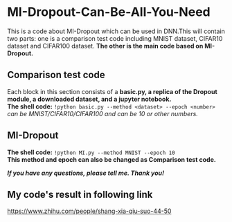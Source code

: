 # MI-Dropout-Can-Be-All-You-Need
This is a code about MI-Dropout which can be used in DNN.This will contain two parts: one is a comparison test code including MNIST dataset, CIFAR10 dataset and CIFAR100 dataset. **The other is the main code based on MI-Dropout.**

## Comparison test code
Each block in this section consists of a **basic.py, a replica of the Dropout module, a downloaded dataset, and a jupyter notebook.**  
**The shell code:** `!python basic.py --method <dataset> --epoch <number>`   
*<dataset> can be MNIST/CIFAR10/CIFAR100 and <number> can be 10 or other numbers.*

## MI-Dropout
**The shell code:** `!python MI.py --method MNIST --epoch 10`  
**This method and epoch can also be changed as Comparison test code.**

___If you have any questions, please tell me. Thank you!___

## My code's result in following link
https://www.zhihu.com/people/shang-xia-qiu-suo-44-50
